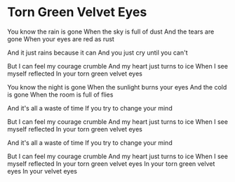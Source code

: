 # Torn Green Velvet Eyes

You know the rain is gone
When the sky is full of dust
And the tears are gone
When your eyes are red as rust

And it just rains because it can
And you just cry until you can't

But I can feel my courage crumble
And my heart just turns to ice
When I see myself reflected
In your torn green velvet eyes

You know the night is gone
When the sunlight burns your eyes
And the cold is gone
When the room is full of flies

And it's all a waste of time
If you try to change your mind

But I can feel my courage crumble
And my heart just turns to ice
When I see myself reflected
In your torn green velvet eyes

And it's all a waste of time
If you try to change your mind

But I can feel my courage crumble
And my heart just turns to ice
When I see myself reflected
In your torn green velvet eyes
In your torn green velvet eyes
In your velvet eyes
